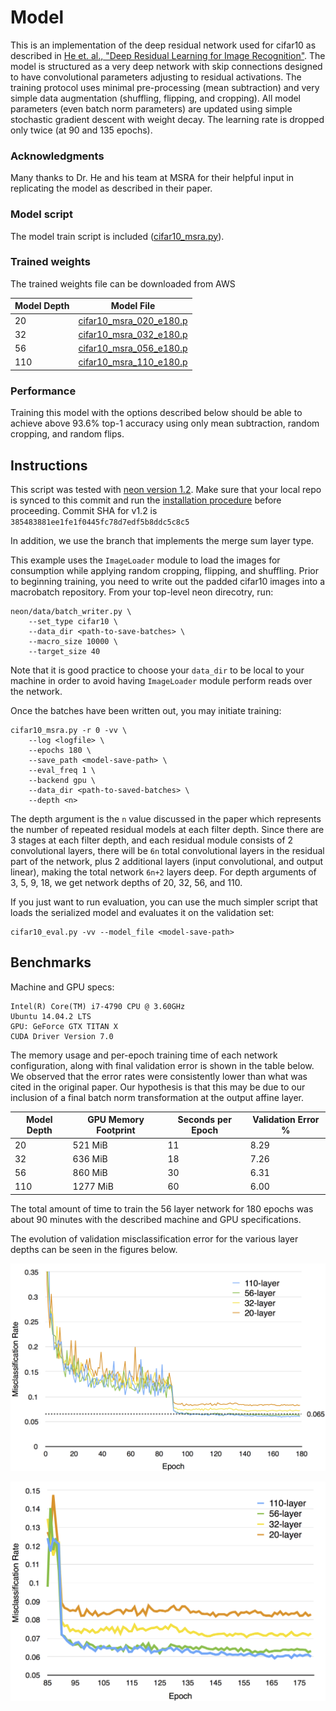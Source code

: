 # Model
This is an implementation of the deep residual network used for cifar10 as described in [He et. al.,
"Deep Residual Learning for Image Recognition"](http://arxiv.org/abs/1512.03385).  The model is
structured as a very deep network with skip connections designed to have convolutional parameters
adjusting to residual activations.  The training protocol uses minimal pre-processing (mean
subtraction) and very simple data augmentation (shuffling, flipping, and cropping).  All model
parameters (even batch norm parameters) are updated using simple stochastic gradient descent with
weight decay.  The learning rate is dropped only twice (at 90 and 135 epochs).

### Acknowledgments
Many thanks to Dr. He and his team at MSRA for their helpful input in replicating the model as
described in their paper.

### Model script
The model train script is included ([cifar10_msra.py](./cifar10_msra.py)).

### Trained weights
The trained weights file can be downloaded from AWS

| Model Depth | Model File |
| ----------- | ---------- |
|  20 | [cifar10_msra_020_e180.p](https://s3-us-west-1.amazonaws.com/nervana-modelzoo/cifar10_msra_e180.p) |
|  32 | [cifar10_msra_032_e180.p](https://s3-us-west-1.amazonaws.com/nervana-modelzoo/cifar10_msra_e180.p) |
|  56 | [cifar10_msra_056_e180.p](https://s3-us-west-1.amazonaws.com/nervana-modelzoo/cifar10_msra_e180.p) |
| 110 | [cifar10_msra_110_e180.p](https://s3-us-west-1.amazonaws.com/nervana-modelzoo/cifar10_msra_e180.p) |

### Performance
Training this model with the options described below should be able to achieve above 93.6% top-1
accuracy using only mean subtraction, random cropping, and random flips.

## Instructions
This script was tested with [neon version 1.2](https://github.com/NervanaSystems/neon/tree/v1.2.0).
Make sure that your local repo is synced to this commit and run the [installation
procedure](http://neon.nervanasys.com/docs/latest/user_guide.html#installation) before proceeding.
Commit SHA for v1.2 is  `385483881ee1fe1f0445fc78d7edf5b8ddc5c8c5`

In addition, we use the branch that implements the merge sum layer type.

This example uses the `ImageLoader` module to load the images for consumption while applying random
cropping, flipping, and shuffling.  Prior to beginning training, you need to write out the padded
cifar10 images into a macrobatch repository.  From your top-level neon direcotry, run:

```
neon/data/batch_writer.py \
    --set_type cifar10 \
    --data_dir <path-to-save-batches> \
    --macro_size 10000 \
    --target_size 40
```

Note that it is good practice to choose your `data_dir` to be local to your machine in order to
avoid having `ImageLoader` module perform reads over the network.

Once the batches have been written out, you may initiate training:
```
cifar10_msra.py -r 0 -vv \
    --log <logfile> \
    --epochs 180 \
    --save_path <model-save-path> \
    --eval_freq 1 \
    --backend gpu \
    --data_dir <path-to-saved-batches> \
    --depth <n>
```

The depth argument is the `n` value discussed in the paper which represents the number of repeated
residual models at each filter depth.  Since there are 3 stages at each filter depth, and each
residual module consists of 2 convolutional layers, there will be `6n` total convolutional layers
in the residual part of the network, plus 2 additional layers (input convolutional, and output
linear), making the total network `6n+2` layers deep.  For depth arguments of 3, 5, 9, 18, we get
network depths of 20, 32, 56, and 110.

If you just want to run evaluation, you can use the much simpler script that loads the serialized
model and evaluates it on the validation set:

```
cifar10_eval.py -vv --model_file <model-save-path>
```

## Benchmarks
Machine and GPU specs:
```
Intel(R) Core(TM) i7-4790 CPU @ 3.60GHz
Ubuntu 14.04.2 LTS
GPU: GeForce GTX TITAN X
CUDA Driver Version 7.0
```

The memory usage and per-epoch training time of each network configuration, along with final
validation error is shown in the table below.  We observed that the error rates were consistently
lower than what was cited in the original paper.  Our hypothesis is that this may be due to our
inclusion of a final batch norm transformation at the output affine layer.

| Model Depth  | GPU Memory Footprint | Seconds per Epoch | Validation Error % |
| ------------ | -------------------- | ----------------- | ------------------ |
|  20 |  521 MiB | 11 | 8.29 |
|  32 |  636 MiB | 18 | 7.26 |
|  56 |  860 MiB | 30 | 6.31 |
| 110 | 1277 MiB | 60 | 6.00 |

The total amount of time to train the 56 layer network for 180 epochs was about 90 minutes with the
described machine and GPU specifications.

The evolution of validation misclassification error for the various layer depths can be seen in the
figures below.

![validation error](./val_error.png)

![validation error zoom](./val_error_zoom.png)
